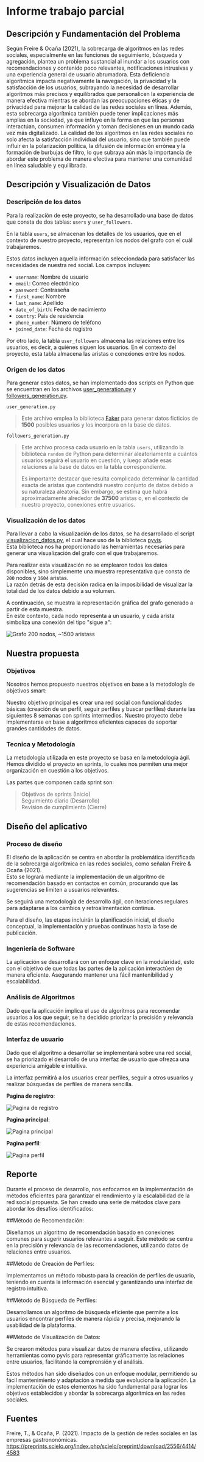 # Informe trabajo parcial

## Descripción y Fundamentación del Problema

Según Freire & Ocaña (2021), la sobrecarga de algoritmos en las redes sociales, especialmente en las funciones de seguimiento, búsqueda y agregación, plantea un problema sustancial al inundar a los usuarios con recomendaciones y contenido poco relevantes, notificaciones intrusivas y una experiencia general de usuario abrumadora. Esta deficiencia algorítmica impacta negativamente la navegación, la privacidad y la satisfacción de los usuarios, subrayando la necesidad de desarrollar algoritmos más precisos y equilibrados que personalicen la experiencia de manera efectiva mientras se abordan las preocupaciones éticas y de privacidad para mejorar la calidad de las redes sociales en línea. Además, esta sobrecarga algorítmica también puede tener implicaciones más amplias en la sociedad, ya que influye en la forma en que las personas interactúan, consumen información y toman decisiones en un mundo cada vez más digitalizado. La calidad de los algoritmos en las redes sociales no solo afecta la satisfacción individual del usuario, sino que también puede influir en la polarización política, la difusión de información errónea y la formación de burbujas de filtro, lo que subraya aún más la importancia de abordar este problema de manera efectiva para mantener una comunidad en línea saludable y equilibrada.

## Descripción y Visualización de Datos

### Descripción de los datos

Para la realización de este proyecto, se ha desarrollado una base de datos que consta de dos tablas: `users` y `user_followers`.

En la tabla `users`, se almacenan los detalles de los usuarios, que en el contexto de nuestro proyecto, representan los nodos del grafo con el cuál trabajaremos.

Estos datos incluyen aquella información selecciondada para satisfacer las necesidades de nuestra red social. Los campos incluyen:

- `username`: Nombre de usuario
- `email`: Correo electrónico
- `password`: Contraseña
- `first_name`: Nombre
- `last_name`: Apellido
- `date_of_birth`: Fecha de nacimiento
- `country`: País de residencia
- `phone_number`: Número de teléfono
- `joined_date`: Fecha de registro

Por otro lado, la tabla `user_followers` almacena las relaciones entre los usuarios, es decir, a quiénes siguen los usuarios. En el contexto del proyecto, esta tabla almacena las aristas o conexiones entre los nodos.

### Origen de los datos
Para generar estos datos, se han implementado dos scripts en Python que se encuentran en los archivos [user_generation.py](https://github.com/202210494/complejidad-algoritmica-grupo-05/blob/main/Base%20de%20datos/user_generation.py) y [followers_generation.py](https://github.com/202210494/complejidad-algoritmica-grupo-05/blob/main/Base%20de%20datos/followers_generation.py).

`user_generation.py`

> Este archivo emplea la biblioteca [Faker](https://github.com/joke2k/faker) para generar datos ficticios de **1500** posibles usuarios y los incorpora en la base de datos.

`followers_generation.py`

> Este archivo procesa cada usuario en la tabla `users`, utilizando la biblioteca `random` de Python para determinar aleatoriamente a cuántos usuarios seguirá el usuario en cuestión, y luego añade esas relaciones a la base de datos en la tabla correspondiente.
>
> Es importante destacar que resulta complicado determinar la cantidad exacta de aristas que contendrá nuestro conjunto de datos debido a su naturaleza aleatoria. Sin embargo, se estima que habrá aproximadamente alrededor de **37500** aristas o, en el contexto de nuestro proyecto, conexiones entre usuarios.

### Visualización de los datos

Para llevar a cabo la visualización de los datos, se ha desarrollado el script [visualizacion_datos.py](../Base%20de%20datos/visualizacion_datos.py), el cual hace uso de la biblioteca [pyvis](https://github.com/WestHealth/pyvis).<br>
Esta biblioteca nos ha proporcionado las herramientas necesarias para generar una visualización del grafo con el que trabajaremos.

Para realizar esta visualización no se emplearon todos los datos disponibles, sino simplemente una muestra representativa que consta de `200` nodos y `1604` aristas.<br>
La razón detrás de esta decisión radica en la imposibilidad de visualizar la totalidad de los datos debido a su volumen.

A continuación, se muestra la representación gráfica del grafo generado a partir de esta muestra.<br>
En este contexto, cada nodo representa a un usuario, y cada arista simboliza una conexión del tipo "sigue a":


![Grafo 200 nodos, ~1500 aristass](../Base%20de%20datos/Visualizacion/grafo_200_15.png)


## Nuestra propuesta

### Objetivos

Nosotros hemos propuesto nuestros objetivos en base a la metodología de objetivos smart:

Nuestro objetivo principal es crear una red social con funcionalidades básicas (creación de un perfil, seguir perfiles y buscar perfiles) durante las
siguientes 8 semanas con sprints intermedios. Nuestro proyecto debe implementarse en base a algoritmos eficientes capaces de soportar grandes cantidades de datos.


### Tecnica y Metodología

La metodología utilizada en este proyecto se basa en la metodología ágil. Hemos dividido el proyecto en sprints, lo cuales nos permiten una mejor organización en cuestión a los objetivos.

Las partes que componen cada sprint son:

> Objetivos de sprints (Inicio)<br>
> Seguimiento diario (Desarrollo)<br>
> Revision de cumplimiento (Cierre)

## Diseño del aplicativo

### Proceso de diseño
El diseño de la aplicación se centra en abordar la problemática identificada de la sobrecarga algorítmica en las redes sociales, como señalan Freire & Ocaña (2021).<br>
Esto se logrará mediante la implementación de un algoritmo de recomendación basado en contactos en común, procurando que las sugerencias se limiten a usuarios relevantes.<br>

Se seguirá una metodología de desarrollo ágil, con iteraciones regulares para adaptarse a los cambios y retroalimentación continua.<br>

Para el diseño, las etapas incluirán la planificación inicial, el diseño conceptual, la implementación y pruebas continuas hasta la fase de publicación.

### Ingeniería de Software

La aplicación se desarrollará con un enfoque clave en la modularidad, esto con el objetivo de que todas las partes de la aplicación interactúen de manera eficiente. Asegurando mantener una fácil mantenibilidad y escalabilidad.

### Análisis de Algoritmos

Dado que la aplicación implica el uso de algorítmos para recomendar usuarios a los que seguir, se ha decidido priorizar la precisión y relevancia de estas recomendaciones.

### Interfaz de usuario

Dado que el algoritmo a desarrollar se implementará sobre una red social, se ha priorizado el desarrollo de una interfaz de usuario que ofrezca una experiencia amigable e intuitiva.<br>

La interfaz permitirá a los usuarios crear perfiles, seguir a otros usuarios y realizar búsquedas de perfiles de manera sencilla.

**Pagina de registro**:

![Pagina de registro](Imagenes/pagina_registro.jpeg)


**Pagina principal**:

![Pagina principal](Imagenes/pagina_principal.jpeg)


**Pagina perfil**:

![Pagina perfil](Imagenes/pagina_perfil.jpeg)

## Reporte

Durante el proceso de desarrollo, nos enfocamos en la implementación de métodos eficientes para garantizar el rendimiento y la escalabilidad de la red social propuesta. Se han creado una serie de métodos clave para abordar los desafíos identificados:

##Método de Recomendación:

Diseñamos un algoritmo de recomendación basado en conexiones comunes para sugerir usuarios relevantes a seguir. Este método se centra en la precisión y relevancia de las recomendaciones, utilizando datos de relaciones entre usuarios.

##Método de Creación de Perfiles:

Implementamos un método robusto para la creación de perfiles de usuario, teniendo en cuenta la información esencial y garantizando una interfaz de registro intuitiva.

##Método de Búsqueda de Perfiles:

Desarrollamos un algoritmo de búsqueda eficiente que permite a los usuarios encontrar perfiles de manera rápida y precisa, mejorando la usabilidad de la plataforma.

##Método de Visualización de Datos:

Se crearon métodos para visualizar datos de manera efectiva, utilizando herramientas como pyvis para representar gráficamente las relaciones entre usuarios, facilitando la comprensión y el análisis.

Estos métodos han sido diseñados con un enfoque modular, permitiendo su fácil mantenimiento y adaptación a medida que evoluciona la aplicación. La implementación de estos elementos ha sido fundamental para lograr los objetivos establecidos y abordar la sobrecarga algorítmica en las redes sociales.

## Fuentes
Freire, T., & Ocaña, P. (2021). Impacto de la gestión de redes sociales en las empresas gastrononómicas.
https://preprints.scielo.org/index.php/scielo/preprint/download/2556/4414/4583

